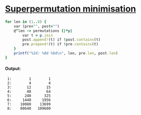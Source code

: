 [1]: https://rosettacode.org/wiki/Superpermutation_minimisation

# [Superpermutation minimisation][1]

```ruby
for len in (1..8) {
    var (pre="", post="")
    @^len -> permutations {|*p|
        var t = p.join
        post.append!(t) if !post.contains(t)
        pre.prepend!(t) if !pre.contains(t)
    }
    printf("%2d: %8d %8d\n", len, pre.len, post.len)
}
```

#### Output:
```
 1:        1        1
 2:        4        4
 3:       12       15
 4:       48       64
 5:      240      325
 6:     1440     1956
 7:    10080    13699
 8:    80640   109600
```
